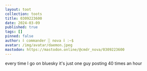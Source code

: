 ```yaml
---
layout: toot
collection: toots
title: 0309223600
date: 2024-03-09
published: true
tags: []
pinned: false
author: ⸸ commander ░ nova ⸸ :~$
avatar: /img/avatar/daemon.jpeg
mastodon: https://mastodon.online/@cmdr_nova/0309223600
---
```


every time I go on bluesky it's just one guy posting 40 times an hour
